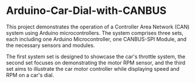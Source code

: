 # Arduino-Car-Dial-with-CANBUS
This project demonstrates the operation of a Controller Area Network (CAN) system using Arduino microcontrollers. The system comprises three sets, each including one Arduino Microcontroller, one CANBUS-SPI Module, and the necessary sensors and modules.

The first system set is designed to showcase the car's throttle system, the second set focuses on demonstrating the motor RPM sensor, and the third set aims to illustrate the car motor controller while displaying speed and RPM on a car's dial. 
